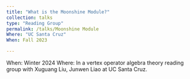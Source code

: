 ```yaml
---
title: "What is the Moonshine Module?"
collection: talks
type: "Reading Group"
permalink: /talks/Moonshine Module
Where: "UC Santa Cruz"
When: Fall 2023

---
```


When: Winter 2024
Where: In a vertex operator algebra theory reading group with Xuguang Liu, Junwen Liao at UC Santa Cruz.
